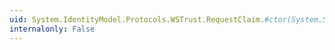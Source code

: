 ```yaml
---
uid: System.IdentityModel.Protocols.WSTrust.RequestClaim.#ctor(System.String,System.Boolean,System.String)
internalonly: False
---
```

